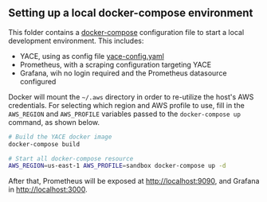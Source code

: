 ## Setting up a local docker-compose environment

This folder contains a [docker-compose](./docker-compose.yaml) configuration file to start a local development environment. 
This includes:
- YACE, using as config file [yace-config.yaml](./yace-config.yaml)
- Prometheus, with a scraping configuration targeting YACE
- Grafana, wih no login required and the Prometheus datasource configured

Docker will mount the `~/.aws` directory in order to re-utilize the host's AWS credentials. For selecting which region
and AWS profile to use, fill in the `AWS_REGION` and `AWS_PROFILE` variables passed to the `docker-compose up` command,
as shown below.

```bash
# Build the YACE docker image
docker-compose build

# Start all docker-compose resource
AWS_REGION=us-east-1 AWS_PROFILE=sandbox docker-compose up -d 
```

After that, Prometheus will be exposed at [http://localhost:9090](http://localhost:9090), and Grafana in [http://localhost:3000](http://localhost:3000).
